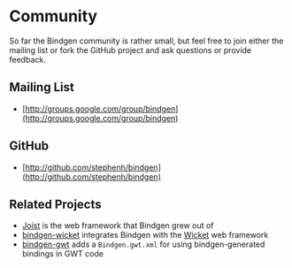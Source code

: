 Community
=========

So far the Bindgen community is rather small, but feel free to join either the mailing list or fork the GitHub project and ask questions or provide feedback.

Mailing List
------------

* [http://groups.google.com/group/bindgen](http://groups.google.com/group/bindgen)

GitHub
------

* [http://github.com/stephenh/bindgen](http://github.com/stephenh/bindgen)

Related Projects
----------------

* [Joist](http://joist.ws) is the web framework that Bindgen grew out of
* [bindgen-wicket](http://code.google.com/p/bindgen-wicket/) integrates Bindgen with the [Wicket](http://wicket.apache.org) web framework
* [bindgen-gwt](http://github.com/stephenh/bindgen-gwt/) adds a `Bindgen.gwt.xml` for using bindgen-generated bindings in GWT code
